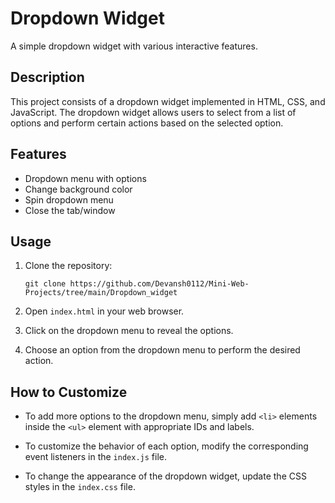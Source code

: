 # Dropdown Widget

A simple dropdown widget with various interactive features.

## Description

This project consists of a dropdown widget implemented in HTML, CSS, and JavaScript. The dropdown widget allows users to select from a list of options and perform certain actions based on the selected option.

## Features

- Dropdown menu with options
- Change background color
- Spin dropdown menu
- Close the tab/window

## Usage

1. Clone the repository:

    ```
    git clone https://github.com/Devansh0112/Mini-Web-Projects/tree/main/Dropdown_widget
    ```

2. Open `index.html` in your web browser.

3. Click on the dropdown menu to reveal the options.

4. Choose an option from the dropdown menu to perform the desired action.

## How to Customize

- To add more options to the dropdown menu, simply add `<li>` elements inside the `<ul>` element with appropriate IDs and labels.
  
- To customize the behavior of each option, modify the corresponding event listeners in the `index.js` file.

- To change the appearance of the dropdown widget, update the CSS styles in the `index.css` file.

